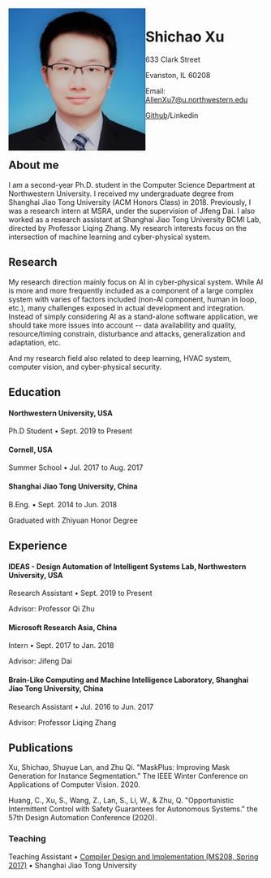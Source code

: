 
<img src="https://github.com/shichao2023/shichaoxu.github.io/blob/master/picture.jpg" width = "270" height = "280" alt="" align=left />


# Shichao Xu

633 Clark Street

Evanston, IL 60208

Email: AllenXu7@u.northwestern.edu

[Github](https://github.com/906476903/)/Linkedin

</br>
</br>

## About me

I am a second-year Ph.D. student in the Computer Science Department at Northwestern University. I received my undergraduate degree from Shanghai Jiao Tong University (ACM Honors Class) in 2018. Previously, I was a research intern at MSRA, under the supervision of Jifeng Dai. I also worked as a research assistant at Shanghai Jiao Tong University BCMI Lab, directed by Professor Liqing Zhang. My research interests focus on the intersection of machine learning and cyber-physical system.

## Research

My research direction mainly focus on AI in cyber-physical system. While AI is more and more frequently included as a component of a large complex system with varies of factors included (non-AI component, human in loop, etc.), many challenges exposed in actual development and integration. Instead of simply considering AI as a stand-alone software application, we should take more issues into account -- data availability and quality, resource/timing constrain, disturbance and attacks, generalization and adaptation, etc. 

And my research field also related to deep learning, HVAC system, computer vision, and cyber-physical security.

## Education
#### Northwestern University, USA

Ph.D Student • Sept. 2019 to Present

#### Cornell, USA

Summer School • Jul. 2017 to Aug. 2017 


#### Shanghai Jiao Tong University, China

B.Eng. • Sept. 2014 to Jun. 2018

Graduated with Zhiyuan Honor Degree


## Experience

#### IDEAS - Design Automation of Intelligent Systems Lab, Northwestern University, USA

Research Assistant • Sept. 2019 to Present

Advisor: Professor Qi Zhu

#### Microsoft Research Asia, China

Intern • Sept. 2017 to Jan. 2018

Advisor: Jifeng Dai

#### Brain-Like Computing and Machine Intelligence Laboratory, Shanghai Jiao Tong University, China

Research Assistant • Jul. 2016 to Jun. 2017

Advisor: Professor Liqing Zhang

## Publications
Xu, Shichao, Shuyue Lan, and Zhu Qi. "MaskPlus: Improving Mask Generation for Instance Segmentation." The IEEE Winter Conference on Applications of Computer Vision. 2020.

Huang, C., Xu, S., Wang, Z., Lan, S., Li, W., & Zhu, Q. "Opportunistic Intermittent Control with Safety Guarantees for Autonomous Systems." the 57th Design Automation Conference (2020).


### Teaching

Teaching Assistant • [Compiler Design and Implementation (MS208, Spring 2017)](https://acm.sjtu.edu.cn/wiki/Compiler_2017) • Shanghai Jiao Tong University

